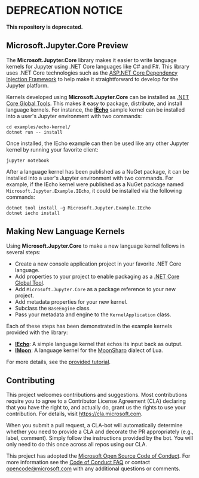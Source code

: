 # DEPRECATION NOTICE #

**This repository is deprecated.** 

## Microsoft.Jupyter.Core Preview ##

The **Microsoft.Jupyter.Core** library makes it easier to write language kernels for Jupyter using .NET Core languages like C# and F#.
This library uses .NET Core technologies such as the [ASP.NET Core Dependency Injection Framework](https://docs.microsoft.com/en-us/aspnet/core/fundamentals/dependency-injection?view=aspnetcore-2.2) to help make it straightforward to develop for the Jupyter platform.

Kernels developed using **Microsoft.Jupyter.Core** can be installed as [.NET Core Global Tools](https://docs.microsoft.com/en-us/dotnet/core/tools/global-tools-how-to-create).
This makes it easy to package, distribute, and install language kernels.
For instance, the [**IEcho**](examples/echo-kernel/) sample kernel can be installed into a user's Jupyter environment with two commands:

```
cd examples/echo-kernel/
dotnet run -- install
```

Once installed, the IEcho example can then be used like any other Jupyter kernel by running your favorite client:

```
jupyter notebook
```

After a language kernel has been published as a NuGet package, it can be installed into a user's Jupyter environment with two commands. For example, if the IEcho kernel were published as a NuGet package named `Microsoft.Jupyter.Example.IEcho`, it could be installed via the following commands:

```
dotnet tool install -g Microsoft.Jupyter.Example.IEcho
dotnet iecho install
````

## Making New Language Kernels ##

Using  **Microsoft.Jupyter.Core** to make a new language kernel follows in several steps:

- Create a new console application project in your favorite .NET Core language.
- Add properties to your project to enable packaging as a [.NET Core Global Tool](https://docs.microsoft.com/en-us/dotnet/core/tools/global-tools-how-to-create).
- Add `Microsoft.Jupyter.Core` as a package reference to your new project.
- Add metadata properties for your new kernel.
- Subclass the `BaseEngine` class.
- Pass your metadata and engine to the `KernelApplication` class.

Each of these steps has been demonstrated in the example kernels provided with the library:

- [**IEcho**](examples/echo-kernel/): A simple language kernel that echos its input back as output.
- [**IMoon**](examples/moon-kernel/): A language kernel for the [MoonSharp](http://moonsharp.org/) dialect of Lua.

For more details, see the [provided tutorial](tutorial.md).

## Contributing ##

This project welcomes contributions and suggestions.  Most contributions require you to agree to a
Contributor License Agreement (CLA) declaring that you have the right to, and actually do, grant us
the rights to use your contribution. For details, visit https://cla.microsoft.com.

When you submit a pull request, a CLA-bot will automatically determine whether you need to provide
a CLA and decorate the PR appropriately (e.g., label, comment). Simply follow the instructions
provided by the bot. You will only need to do this once across all repos using our CLA.

This project has adopted the [Microsoft Open Source Code of Conduct](https://opensource.microsoft.com/codeofconduct/).
For more information see the [Code of Conduct FAQ](https://opensource.microsoft.com/codeofconduct/faq/) or
contact [opencode@microsoft.com](mailto:opencode@microsoft.com) with any additional questions or comments.


